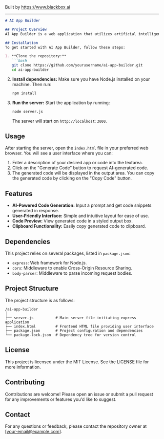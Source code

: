 
Built by https://www.blackbox.ai

---

```markdown
# AI App Builder

## Project Overview
AI App Builder is a web application that utilizes artificial intelligence to assist users in generating code snippets based on their prompts. This application aims to simplify the app development process by providing quick code generation functionalities through a simple user interface.

## Installation
To get started with AI App Builder, follow these steps:

1. **Clone the repository:**
   ```bash
   git clone https://github.com/yourusername/ai-app-builder.git
   cd ai-app-builder
   ```

2. **Install dependencies:**
   Make sure you have Node.js installed on your machine. Then run:
   ```bash
   npm install
   ```

3. **Run the server:**
   Start the application by running:
   ```bash
   node server.js
   ```
   The server will start on `http://localhost:3000`.

## Usage
After starting the server, open the `index.html` file in your preferred web browser. You will see a user interface where you can:

1. Enter a description of your desired app or code into the textarea.
2. Click on the "Generate Code" button to request AI-generated code.
3. The generated code will be displayed in the output area. You can copy the generated code by clicking on the "Copy Code" button.

## Features
- **AI-Powered Code Generation:** Input a prompt and get code snippets generated in response.
- **User-Friendly Interface:** Simple and intuitive layout for ease of use.
- **Code Preview:** View generated code in a styled output box.
- **Clipboard Functionality:** Easily copy generated code to clipboard.

## Dependencies
This project relies on several packages, listed in `package.json`:
- `express`: Web framework for Node.js.
- `cors`: Middleware to enable Cross-Origin Resource Sharing.
- `body-parser`: Middleware to parse incoming request bodies.

## Project Structure
The project structure is as follows:
```
/ai-app-builder
│
├── server.js          # Main server file initiating express application
├── index.html         # Frontend HTML file providing user interface
├── package.json       # Project configuration and dependencies
└── package-lock.json  # Dependency tree for version control
```

## License
This project is licensed under the MIT License. See the LICENSE file for more information.

## Contributing
Contributions are welcome! Please open an issue or submit a pull request for any improvements or features you'd like to suggest.

## Contact
For any questions or feedback, please contact the repository owner at [your-email@example.com].
```